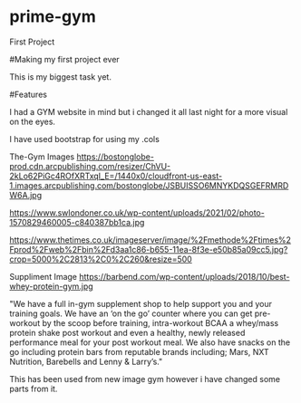# prime-gym
First Project

#Making my first project ever

This is my biggest task yet.

#Features 

I had a GYM website in mind but i changed it all last night for a more visual on the eyes.

 I have used bootstrap for using my .cols

The-Gym Images 
https://bostonglobe-prod.cdn.arcpublishing.com/resizer/ChVU-2kLo62PiGc4ROfXRTxqI_E=/1440x0/cloudfront-us-east-1.images.arcpublishing.com/bostonglobe/JSBUISSO6MNYKDQSGEFRMRDW6A.jpg

https://www.swlondoner.co.uk/wp-content/uploads/2021/02/photo-1570829460005-c840387bb1ca.jpg

https://www.thetimes.co.uk/imageserver/image/%2Fmethode%2Ftimes%2Fprod%2Fweb%2Fbin%2Fd3aa1c86-b655-11ea-8f3e-e50b85a09cc5.jpg?crop=5000%2C2813%2C0%2C260&resize=500

Suppliment Image 
https://barbend.com/wp-content/uploads/2018/10/best-whey-protein-gym.jpg

"We have a full in-gym supplement shop to help support you and your training goals. 
We have an ‘on the go’ counter where you can get pre-workout by the scoop before training, 
intra-workout BCAA a whey/mass protein shake post workout and even a healthy, newly released
 performance meal for your post workout meal. We also have snacks on the go including protein
  bars from reputable brands including; Mars, NXT Nutrition, Barebells and Lenny & Larry’s."

  This has been used from new image gym however i have changed some parts from it.